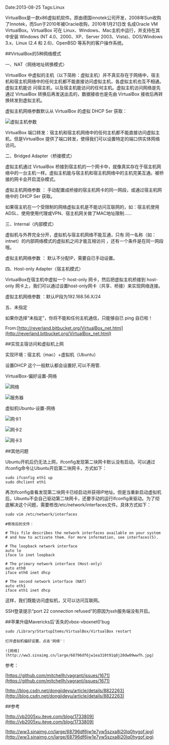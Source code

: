 Date:2013-08-25
Tags:Linux

VirtualBox是一款x86虚拟机软件。原由德国innotek公司开发，2008年Sun收购了Innotek，而Sun于2010年被Oracle收购，2010年1月21日改 名成Oracle VM VirtualBox。VirtualBox 可在 Linux、Windows、Mac主机中运行，并支持在其中安装 Windows (NT 4.0、2000、XP、Server 2003、Vista)、DOS/Windows 3.x、Linux (2.4 和 2.6)、OpenBSD 等系列的客户操作系统。

##VirtualBox的5种网络模式

一、NAT〈网络地址转换模式〉

VirtualBox 中虚拟的主机（以下简称：虚拟主机）并不真实存在于网络中，宿主机和宿主机网络中的任何主机都不能直接访问虚拟主机，各虚拟主机也互不相通。虚拟主机能访 问宿主机，以及宿主机能访问的任何主机。虚拟主机访问网络是先通过 VirtualBox 转换后再发送出去的，数据接收也是先由 VirtualBox 接收后再转换转发到虚拟主机。

虚拟主机网络参数默认从 VirtualBox 的虚拟 DHCP Ser 获取：

![虚拟主机参数](http://ww2.sinaimg.cn/large/68796df6jw1e7yvmjuil3j209h02d3yl.jpg)
 
VirtualBox 端口转发：宿主机和宿主机网络中的任何主机都不能直接访问虚拟主机，但是VirtualBox 提供了端口转发，使得我们可以设置特定的端口供实体网络访问。

二、Bridged Adapter〈桥接模式〉

虚拟主机通过 VirtualBox 桥接到宿主机的一个网卡中，就像真实存在于宿主机网络中的一台主机一样。虚拟主机能与宿主机和宿主机网络中的主机完美互通。被桥接的网卡会开启混杂模式。

虚拟主机网络参数 ： 手动配置成桥接的宿主机网卡的同一网段，或通过宿主机网络中的 DHCP Ser 获取。

如果宿主机在一个受限制的网络虚拟主机是不能访问互联网的，如：宿主机使用ADSL、使用使用代理或VPN、宿主机网关做了MAC地址限制……

三、Internal〈内部模式〉

虚拟机与外界完全分开，虚拟机与宿主机网络不能互通，只有 同一名称（如：intnet）的内部网络模式的虚拟机之间才能互相访问 ，还有一个条件是在同一网段哦。

虚拟主机网络参数 ： 默认不分配IP，需要自已手动设置。

四、Host-only Adapter〈宿主机模式〉

VirtualBox在宿主机中虚拟一个 host-only 网卡，然后把虚拟主机桥接到 host-only 网卡上，我们可以通过设置host-only网卡（共享、桥接）来实现网络连接。

虚拟主机网络参数 ：默认IP段为192.168.56.X/24

五、未指定

如果你选择“未指定”，你将不能和任何主机通信，只能够自已 ping 自已啦！

From:[http://reverland.bitbucket.org/VirtualBox_net.html](http://reverland.bitbucket.org/VirtualBox_net.html)

##实现主宿访问和虚拟机上网

实现环境：宿主机（mac）+虚拟机（Ubuntu）

设置DHCP 这个一般默认都会设置好,可以不用管.

VirtualBox-偏好设置-网络

![网络](http://ww2.sinaimg.cn/large/68796df6jw1e7yw0ijr04j20m80ifach.jpg)

![服务器](http://ww3.sinaimg.cn/large/68796df6jw1e7yw2ev37yj20lu0i4tbk.jpg)

虚拟机Ubuntu-设置-网络

![网卡1](http://ww3.sinaimg.cn/large/68796df6jw1e7yw45wtapj20m00i8dil.jpg)

![网卡2](http://ww1.sinaimg.cn/large/68796df6jw1e7yw5bwb0zj20lx0i4whb.jpg)

![网卡3](http://ww3.sinaimg.cn/large/68796df6jw1e7yw5szxa8j20lq0hygof.jpg)


##其他问题

Ubuntu开机后仍无法上网，ifconfig发现第二块网卡默认没有启动。可以通过ifconfig命令让Ubuntu开启第二块网卡，方式如下：

	sudo ifconfig eth1 up
	sudo dhclient eth1

再次ifconfig查看发现第二块网卡已经启动并获得IP地址。但是当重新启动虚拟机后，Ubuntu不会自己驱动第二块网卡，还要手动的运行ifconfig来驱动。为了彻底解决这个问题，需要修改/etc/network/interfaces文件。具体方式如下：

	sudo vim /etc/network/interfaces
	
	#修改后的文件：

    # This file describes the network interfaces available on your system
    # and how to activate them. For more information, see interfaces(5).

    # The loopback network interface
    auto lo
    iface lo inet loopback

    # The primary network interface (Host-only)
    auto eth0
    iface eth0 inet dhcp

    # The second network interface (NAT)
    auto eth1
    iface eth1 inet dhcp

这样，我们既能访问虚拟机，又可以访问互联网。

SSH登录提示“port 22 connection refused”的原因为ssh服务端没有开启。

##苹果升级Mavericks后'丢失的vbox-vboxnet0'bug

    sudo /Library/StartupItems/VirtualBox/VirtualBox restart

    打开虚拟机偏好设置，点击'网络'：

    ![网络](http://ww3.sinaimg.cn/large/68796df6jw1ea310t91q8j20dw09wwfh.jpg)

参考：

[https://github.com/mitchellh/vagrant/issues/1671](https://github.com/mitchellh/vagrant/issues/1671)

[http://blog.csdn.net/dongjideyu/article/details/8822263](http://blog.csdn.net/dongjideyu/article/details/8822263)


##参考

[http://vb2005xu.iteye.com/blog/1733809](http://vb2005xu.iteye.com/blog/1733809)

[http://ww3.sinaimg.cn/large/68796df6jw1e7yw5szxa8j20lq0hygof.jpg](http://ww3.sinaimg.cn/large/68796df6jw1e7yw5szxa8j20lq0hygof.jpg)
